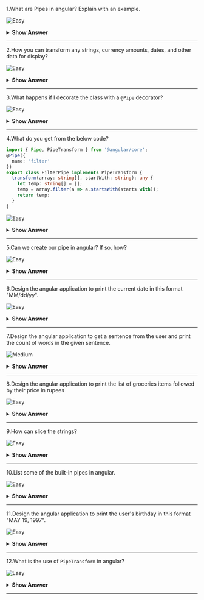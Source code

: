 1.What are Pipes in angular? Explain with an example.

![Easy](https://raw.githubusercontent.com/revaturelabs/interviewquestions/aef8eff919a3b083089641381ed9a9101ed21fba/ComplexityTags/simple%20(2).svg)

<details markdown="1">
<summary><b>Show Answer</b></summary>
<blockquote markdown="1">

Pipes provide a way to transform values in an Angular template.Pipes are used with a Pipe (`|`) character, and take integers, strings, arrays, and dates as input and return a desired formatted output which can be displayed in the browser.
    
For example, a Date object shows the date in this format: `Sat Aug 03 2019 19:48:11 GMT+0530 (India Standard Time)` which is not easy for normal users to understand.It’s better to have the date in this format `Saturday, 03 Aug 2019 07:50 PM`.This can be achieved using pipes.

</blockquote>
</details>
  
---
 
2.How you can transform any strings, currency amounts, dates, and other data for display?

![Easy](https://raw.githubusercontent.com/revaturelabs/interviewquestions/aef8eff919a3b083089641381ed9a9101ed21fba/ComplexityTags/simple%20(2).svg)

<details markdown="1">
<summary><b>Show Answer</b></summary>
<blockquote markdown="1">

Using Pipes, we can transform any strings, currency amounts, dates, and other data for display.

</blockquote>
</details>
  
---
 
3.What happens if I decorate the class with a `@Pipe` decorator?

![Easy](https://raw.githubusercontent.com/revaturelabs/interviewquestions/aef8eff919a3b083089641381ed9a9101ed21fba/ComplexityTags/simple%20(2).svg)

<details markdown="1">
<summary><b>Show Answer</b></summary>
<blockquote markdown="1">

If we want to create a custom pipe in angular, we need to annotate the class with the `@Pipe` decorator.

The `@Pipe` decorator has a name property, which is used to specify the name of the pipe.
  
</blockquote>
</details>
  
---
 
4.What do you get from the below code?
```ts
import { Pipe, PipeTransform } from '@angular/core';
@Pipe({
  name: 'filter'
})
export class FilterPipe implements PipeTransform {
  transform(array: string[], startWith: string): any {
    let temp: string[] = [];
    temp = array.filter(a => a.startsWith(starts with));
    return temp;
  }
}
```
![Easy](https://raw.githubusercontent.com/revaturelabs/interviewquestions/aef8eff919a3b083089641381ed9a9101ed21fba/ComplexityTags/simple%20(2).svg)

<details markdown="1">
<summary><b>Show Answer</b></summary>
<blockquote markdown="1">
    
- `FilterPipe` is a custom pipe.
- We take an array of strings (`array`) and another string (`startWith`) as input.
- Using the `filter` method, we only filter a string that starts with a value in `starts with` and returns it.
    
</blockquote>
</details>
  
---
 

5.Can we create our pipe in angular? If so, how?

![Easy](https://raw.githubusercontent.com/revaturelabs/interviewquestions/aef8eff919a3b083089641381ed9a9101ed21fba/ComplexityTags/simple%20(2).svg)


<details markdown="1">
<summary><b>Show Answer</b></summary>
<blockquote markdown="1">
  
 Yes, we can our own pipe in angular.
  
**For example:** we create a custom pipe to get the first character in a given string, by running the `ng g pipe firstChar` command in the terminal.The CLI creates 2 files - `first-char.pipe.spec.ts` and `first-char.pipe.ts` under the _src/app_ folder and updates the `app.module.ts` file.

In the `first-char.pipe.ts` file, we write the logic for returning the first character in a given string.
  
```ts
import { Pipe, PipeTransform } from '@angular/core';
@Pipe({   name: 'firstChar' })
export class FirstCharPipe implements PipeTransform {

  transform(value: string): string{
    return value[0];
  }
}  
```
And, we can use any template file.For example,  in the `app.component.ts` file,
  
```ts
{{ "Hello World" | firstChar}}  
```

</blockquote>
</details>
  
---
 
6.Design the angular application to print the current date in this format "MM/dd/yy".

![Easy](https://raw.githubusercontent.com/revaturelabs/interviewquestions/aef8eff919a3b083089641381ed9a9101ed21fba/ComplexityTags/simple%20(2).svg)

<details markdown="1">
<summary><b>Show Answer</b></summary>
<blockquote markdown="1">

We can use date pipe to date in this format "MM/dd/yy".Also, we can get the current date using `Date.now()`.

![image](https://user-images.githubusercontent.com/70228962/186723294-69118376-7c4a-48e5-966f-c8cd0ba50954.png)

**NOTE:**  Output will be like  _08/25/22_
    
</blockquote>
</details>
  
---
 
7.Design the angular application to get a sentence from the user and print the count of words in the given sentence.

![Medium](https://raw.githubusercontent.com/revaturelabs/interviewquestions/aef8eff919a3b083089641381ed9a9101ed21fba/ComplexityTags/Medium%20(2).svg)

<details markdown="1">
<summary><b>Show Answer</b></summary>
<blockquote markdown="1">

1.Create an angular application by running `ng new myapp` command 
2.Create a custom pipe to count words by running the `ng g pipe wordcount` command
3.In the `wordcount.pipe.ts` file, write the logic for word count
```ts
import { Pipe, PipeTransform } from '@angular/core';
@Pipe({   name: 'wordcount' })
export class WordcountPipe implements PipeTransform {
  transform(value : string): unknown {
    return value.trim().split(' ').length;
  }
}
```
4.In `app.component.html`, get the sentence and use the `wordcount` pipe.Also, we have to import `FormsModule` in the `app.module.ts` and create a `sentence` variable of type `string` like `sentence !: string` in the `app.component.ts`.
    
```ts
<p>Enter a sentence: <input type="text" [(ngModel)]="sentence"> <br/></p>

{{ sentence | wordcount}}
```
5.Output will be
    
![image](https://user-images.githubusercontent.com/70228962/186726853-a751b72f-faf3-4a00-ad1a-5b43176b0ae5.png)

</blockquote>
</details>
  
---
 
8.Design the angular application to print the list of groceries items followed by their price in rupees

![Easy](https://raw.githubusercontent.com/revaturelabs/interviewquestions/aef8eff919a3b083089641381ed9a9101ed21fba/ComplexityTags/simple%20(2).svg)

<details markdown="1">
<summary><b>Show Answer</b></summary>
<blockquote markdown="1">

For example, below are the groceries items and its cost.
```ts
    items = [
    { name : "Pasta" ,  cost: 32 },
    { name : "Rice" ,  cost: 50 },
    { name : "Milk" ,  cost: 30 },
    { name : "Egg" ,  cost: 5}
  ]
```
    
 To print the list of groceries items followed by their price in rupees, we just need to use the `ngFor` directive and `currency` pipe
 
```html
 <div *ngFor="let item of items">
    <li> {{item.name}} - {{ item.cost | currency:'INR'}}</li>
</div>
 ```

The output will be like
   
![image](https://user-images.githubusercontent.com/70228962/186734281-ebe35c70-f152-402b-9e36-8b3a48f9ff90.png)


</blockquote>
</details>
  
---
 
9.How can slice the strings?

![Easy](https://raw.githubusercontent.com/revaturelabs/interviewquestions/aef8eff919a3b083089641381ed9a9101ed21fba/ComplexityTags/simple%20(2).svg)

<details markdown="1">
<summary><b>Show Answer</b></summary>
<blockquote markdown="1">

We have a slice pipe in angular to slice the strings.Here, a number is given per character to our input string to understand the start and end index.The index starts from 0.
    
```
 0   1   2   3   4   5   6   7   8   9   10 
 |   |   |   |   |   |   |   |   |   |   |    
 a   b   c   d   e   f   g   h   i   j   k
 ```
In our example, we have the following indexes.
    
start = 3
    
end = 7
    
Slice pipe will return substring starting from index 3 i.e character d and will include all characters before index 7 i.e up to g.The character at the end index will not be included in the output substring.

</blockquote>
</details>
  
---
 
10.List some of the built-in pipes in angular.

![Easy](https://raw.githubusercontent.com/revaturelabs/interviewquestions/aef8eff919a3b083089641381ed9a9101ed21fba/ComplexityTags/simple%20(2).svg)

<details markdown="1">
<summary><b>Show Answer</b></summary>
<blockquote markdown="1">

Some of the built-in pipes are:

- **Date pipe**: Used for formatting dates.
- **Decimal pipe**: Used for formatting numbers
- **Currency pipe**: Used for formatting currencies
- **Lowercase pipe**: Used for converting strings into lowercase.
- **Uppercase pipe**: Used for converting strings into uppercase.
    
**For example:**
```html
<h2>Built-in Pipes</h2>
<li>{{"Pipes"}} </li>
<li>{{"Pipes" | uppercase}}</li>
<li>{{"Pipes" | lowercase}} </li>
<li>{{dob}}</li>
<li>{{17.81922 | number }}</li>
<li>{{17.819227546354 | number: '3.4-6' }}</li>
<li>{{17.81922 | number : '2.0-0'}}</li>
<li>{{365778 | currency}}</li>
<li>{{365778 | currency: 'INR'}}</li>
```
    
 Output:
 
![image](https://user-images.githubusercontent.com/70228962/186727762-9ca23c43-6cb0-4026-a00d-c443324950ee.png)  
    
</blockquote>
</details>
  
---

11.Design the angular application to print the user's birthday in this format "MAY 19, 1997".
 
![Easy](https://raw.githubusercontent.com/revaturelabs/interviewquestions/aef8eff919a3b083089641381ed9a9101ed21fba/ComplexityTags/simple%20(2).svg)

<details markdown="1">
<summary><b>Show Answer</b></summary>
<blockquote markdown="1">

1.Create an angular application by running `ng new myapp` command 
2.In `app.component.html`, get the user's birthdate.Also, import `FormsModule` in the `app.module.ts` and create a `birthdate` variable of type `number` like `birthday !: number;` in the `app.component.ts`.
 ```html
 <p>Enter your birthday: <input type="date" [(ngModel)]="birthday"> <br/></p>

<p>Date Of birth : {{ birthday | uppercase}} </p>
<!-- OUTPUT Date Of birth : MAY 19, 1997 -->  
 ```
   
 Here we're chaining pipes, chaining the `date` pipe and `uppercase` pipe.If, we just have only date pipe the output will be like `Aug 3, 2022`.Since the excepted output has Month is in uppercase, there is a need to transform month to uppercase.so will chain the uppercase pipe after the date pipe.

</blockquote>
</details>
  
---

12.What is the use of `PipeTransform` in angular?

![Easy](https://raw.githubusercontent.com/revaturelabs/interviewquestions/aef8eff919a3b083089641381ed9a9101ed21fba/ComplexityTags/simple%20(2).svg)

<details markdown="1">
<summary><b>Show Answer</b></summary>
<blockquote markdown="1">

`PipeTransform` is an interface that is implemented by pipes to perform a transformation.Angular invokes the `transform` method with the value of a binding as the first argument, and any parameters as the second argument in list form.
    
```ts
interface PipeTransform {
  transform(value: any, ...args: any[]): any
}
```
</blockquote>
</details>
  
---
